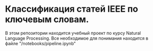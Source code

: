 # Классификация статей IEEE по ключевым словам.

В этом репозитории находится учебный проект по курсу Natural Language Processing. Все необходимое для понимания находится в файле "/notebooks/pipeline.ipynb"
